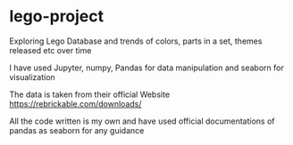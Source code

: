 # lego-project
Exploring Lego Database and trends of colors, parts in a set, themes released etc over time

I have used Jupyter, numpy, Pandas for data manipulation and seaborn for visualization

The data is taken from their official Website https://rebrickable.com/downloads/

All the code written is my own and have used official documentations of pandas as seaborn for any guidance
